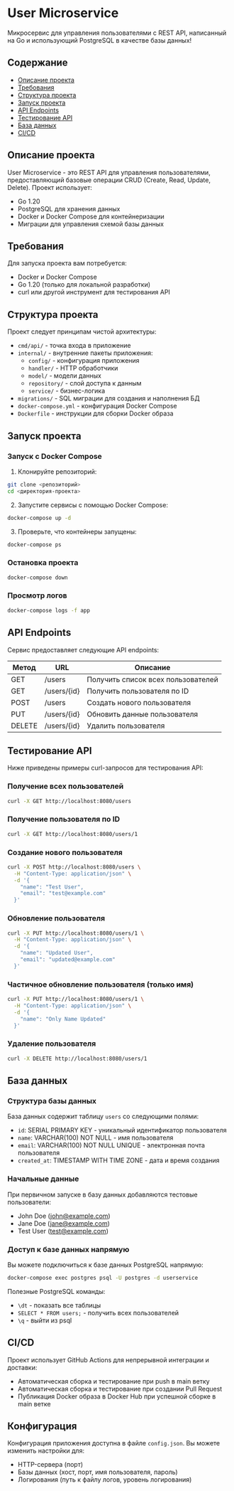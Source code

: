 # User Microservice

Микросервис для управления пользователями с REST API, написанный на Go и использующий PostgreSQL в качестве базы данных!

## Содержание

- [Описание проекта](#описание-проекта)
- [Требования](#требования)
- [Структура проекта](#структура-проекта)
- [Запуск проекта](#запуск-проекта)
- [API Endpoints](#api-endpoints)
- [Тестирование API](#тестирование-api)
- [База данных](#база-данных)
- [CI/CD](#cicd)

## Описание проекта

User Microservice - это REST API для управления пользователями, предоставляющий базовые операции CRUD (Create, Read, Update, Delete). 
Проект использует:
- Go 1.20
- PostgreSQL для хранения данных
- Docker и Docker Compose для контейнеризации
- Миграции для управления схемой базы данных

## Требования

Для запуска проекта вам потребуется:
- Docker и Docker Compose
- Go 1.20 (только для локальной разработки)
- curl или другой инструмент для тестирования API

## Структура проекта

Проект следует принципам чистой архитектуры:
- `cmd/api/` - точка входа в приложение
- `internal/` - внутренние пакеты приложения:
  - `config/` - конфигурация приложения
  - `handler/` - HTTP обработчики
  - `model/` - модели данных
  - `repository/` - слой доступа к данным
  - `service/` - бизнес-логика
- `migrations/` - SQL миграции для создания и наполнения БД
- `docker-compose.yml` - конфигурация Docker Compose
- `Dockerfile` - инструкции для сборки Docker образа

## Запуск проекта

### Запуск с Docker Compose

1. Клонируйте репозиторий:
```bash
git clone <репозиторий>
cd <директория-проекта>
```

2. Запустите сервисы с помощью Docker Compose:
```bash
docker-compose up -d
```

3. Проверьте, что контейнеры запущены:
```bash
docker-compose ps
```

### Остановка проекта

```bash
docker-compose down
```

### Просмотр логов

```bash
docker-compose logs -f app
```

## API Endpoints

Сервис предоставляет следующие API endpoints:

| Метод | URL | Описание |
|-------|-----|----------|
| GET | /users | Получить список всех пользователей |
| GET | /users/{id} | Получить пользователя по ID |
| POST | /users | Создать нового пользователя |
| PUT | /users/{id} | Обновить данные пользователя |
| DELETE | /users/{id} | Удалить пользователя |

## Тестирование API

Ниже приведены примеры curl-запросов для тестирования API:

### Получение всех пользователей

```bash
curl -X GET http://localhost:8080/users
```

### Получение пользователя по ID

```bash
curl -X GET http://localhost:8080/users/1
```

### Создание нового пользователя

```bash
curl -X POST http://localhost:8080/users \
  -H "Content-Type: application/json" \
  -d '{
    "name": "Test User",
    "email": "test@example.com"
  }'
```

### Обновление пользователя

```bash
curl -X PUT http://localhost:8080/users/1 \
  -H "Content-Type: application/json" \
  -d '{
    "name": "Updated User",
    "email": "updated@example.com"
  }'
```

### Частичное обновление пользователя (только имя)

```bash
curl -X PUT http://localhost:8080/users/1 \
  -H "Content-Type: application/json" \
  -d '{
    "name": "Only Name Updated"
  }'
```

### Удаление пользователя

```bash
curl -X DELETE http://localhost:8080/users/1
```

## База данных

### Структура базы данных

База данных содержит таблицу `users` со следующими полями:
- `id`: SERIAL PRIMARY KEY - уникальный идентификатор пользователя
- `name`: VARCHAR(100) NOT NULL - имя пользователя
- `email`: VARCHAR(100) NOT NULL UNIQUE - электронная почта пользователя
- `created_at`: TIMESTAMP WITH TIME ZONE - дата и время создания

### Начальные данные

При первичном запуске в базу данных добавляются тестовые пользователи:
- John Doe (john@example.com)
- Jane Doe (jane@example.com)
- Test User (test@example.com)

### Доступ к базе данных напрямую

Вы можете подключиться к базе данных PostgreSQL напрямую:

```bash
docker-compose exec postgres psql -U postgres -d userservice
```

Полезные PostgreSQL команды:
- `\dt` - показать все таблицы
- `SELECT * FROM users;` - получить всех пользователей
- `\q` - выйти из psql

## CI/CD

Проект использует GitHub Actions для непрерывной интеграции и доставки:
- Автоматическая сборка и тестирование при push в main ветку
- Автоматическая сборка и тестирование при создании Pull Request
- Публикация Docker образа в Docker Hub при успешной сборке в main ветке

## Конфигурация

Конфигурация приложения доступна в файле `config.json`. Вы можете изменить настройки для:
- HTTP-сервера (порт)
- Базы данных (хост, порт, имя пользователя, пароль)
- Логирования (путь к файлу логов, уровень логирования)